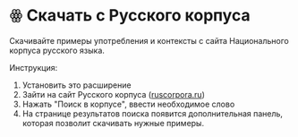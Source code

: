 # ꙮ Скачать с Русского корпуса

Скачивайте примеры употребления и контексты с сайта Национального корпуса русского языка.

Инструкция:
1. Установить это расширение
2. Зайти на сайт Русского корпуса ([ruscorpora.ru](https://ruscorpora.ru))
3. Нажать "Поиск в корпусе", ввести необходимое слово
4. На странице результатов поиска появится дополнительная панель, которая позволит скачивать нужные примеры.
